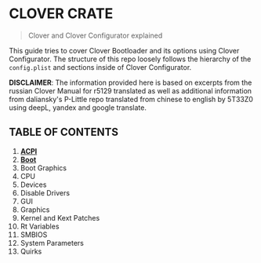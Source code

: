 # CLOVER CRATE
> Clover and Clover Configurator explained

This guide tries to cover Clover Bootloader and its options using Clover Configurator. The structure of this repo loosely follows the hierarchy of the `config.plist` and sections inside of Clover Configurator.

**DISCLAIMER**: The information provided here is based on excerpts from the russian Clover Manual for r5129 translated as well as additional information from daliansky's P-Little repo translated from chinese to english by 5T33Z0 using deepL, yandex and google translate.

## TABLE OF CONTENTS

1. [**ACPI**](https://github.com/5T33Z0/Clover-Crate/tree/main/01_ACPI)
2. [**Boot**](https://github.com/5T33Z0/Clover-Crate/tree/main/02_Boot)
3. Boot Graphics
4. CPU
5. Devices
6. Disable Drivers
7. GUI
8. Graphics
9. Kernel and Kext Patches
10. Rt Variables
11. SMBIOS
12. System Parameters
13. Quirks
